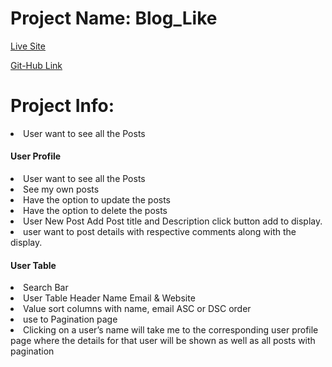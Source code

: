 
# Project Name: Blog_Like



<a href="https://blog-like-24ae00.netlify.app/">Live Site</a>
</hr>
<a href="https://github.com/niazmurshedsiam/Blog_Like">Git-Hub Link</a>

# Project Info:

<li> User want to see all the Posts</li>

<h4>User Profile</h4>

<li> User want to see all the Posts</li>
<li>See my own posts</li> 
<li>Have the option to update the posts</li> 
<li>Have the option to delete the posts </li>
<li>User New Post Add Post title and Description click button add to display.</li>  
<li>user want to post details with respective comments along with the display.</li>

<h4>User Table</h4>
<li>Search Bar</li>
<li>User Table Header Name Email & Website</li>
<li>Value sort columns with name, email ASC or DSC order </li>
<li>use to Pagination page</li>
<li>Clicking on a user’s name will take me to the corresponding user profile page where the details for that user will be shown as well as all posts with pagination</li>
